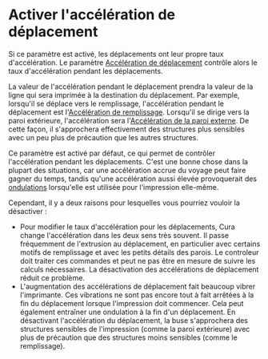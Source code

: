 Activer l'accélération de déplacement
====
Si ce paramètre est activé, les déplacements ont leur propre taux d'accélération. Le paramètre [Accélération de déplacement](acceleration_travel.md) contrôle alors le taux d'accélération pendant les déplacements.

La valeur de l'accélération pendant le déplacement prendra la valeur de la ligne qui sera imprimée à la destination du déplacement. Par exemple, lorsqu'il se déplace vers le remplissage, l'accélération pendant le déplacement est l'[Accélération de remplissage](acceleration_infill.md). Lorsqu'il se dirige vers la paroi extérieure, l'accélération sera l'[Accélération de la paroi externe](acceleration_wall_0.md). De cette façon, il s'approchera effectivement des structures plus sensibles avec un peu plus de précaution que les autres structures.

Ce paramètre est activé par défaut, ce qui permet de contrôler l'accélération pendant les déplacements. C'est une bonne chose dans la plupart des situations, car une accélération accrue du voyage peut faire gagner du temps, tandis qu'une accélération aussi élevée provoquerait des [ondulations](../troubleshooting/ringing.md) lorsqu'elle est utilisée pour l'impression elle-même.

Cependant, il y a deux raisons pour lesquelles vous pourriez vouloir la désactiver :

* Pour modifier le taux d'accélération pour les déplacements, Cura change l'accélération dans les deux sens très souvent. Il passe fréquemment de l'extrusion au déplacement, en particulier avec certains motifs de remplissage et avec les petits détails des parois. Le controleur doit traiter ces commandes et peut ne pas être en mesure de suivre les calculs nécessaires. La désactivation des accélérations de déplacement réduit ce problème.
* L'augmentation des accélérations de déplacement fait beaucoup vibrer l'imprimante. Ces vibrations ne sont pas encore tout à fait arrêtées à la fin du déplacement lorsque l'impression doit commencer. Cela peut également entraîner une ondulation à la fin d'un déplacement. En désactivant l'accélération du déplacement, la buse s'approchera des structures sensibles de l'impression (comme la paroi extérieure) avec plus de précaution que des structures moins sensibles (comme le remplissage).


